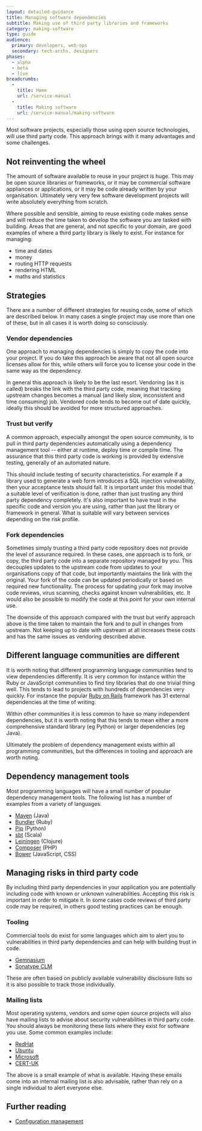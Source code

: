 ```yaml
---
layout: detailed-guidance
title: Managing software dependencies
subtitle: Making use of third party libraries and frameworks
category: making-software
type: guide
audience:
  primary: developers, web-ops
  secondary: tech-archs, designers
phases:
  - alpha
  - beta
  - live
breadcrumbs:
  -
    title: Home
    url: /service-manual
  -
    title: Making software
    url: /service-manual/making-software
---
```


Most software projects, especially those using open source technologies, will
use third party code. This approach brings with it many advantages and some
challenges.

## Not reinventing the wheel

The amount of software available to reuse in your project is huge. This may be open
source libraries or frameworks, or it may be commercial software appliances or
applications, or it may be code already written by your organisation. Ultimately very
very few software development projects will write absolutely everything from scratch.

Where possible and sensible, aiming to reuse existing code makes sense and will
reduce the time taken to develop the software you are tasked with building. Areas
that are general, and not specific to your domain, are good examples of where a
third party library is likely to exist. For instance for managing:

* time and dates
* money
* routing HTTP requests
* rendering HTML
* maths and statistics

## Strategies

There are a number of different strategies for reusing code, some of which are
described below. In many cases a single project may use more than one of these, but
in all cases it is worth doing so consciously.

### Vendor dependencies

One approach to managing dependencies is simply to copy the code into your project.
If you do take this approach be aware that not all open source licenses allow for this,
while others will force you to license your code in the same way as the dependency.

In general this approach is likely to be the last resort. Vendoring (as it is called)
breaks the link with the third party code, meaning that tracking upstream changes becomes
a manual (and likely slow, inconsistent and time consuming) job. Vendored code
tends to become out of date quickly, ideally this should be avoided for more
structured approaches.

### Trust but verify

A common approach, especially amongst the open source community, is to pull in
third party dependencies automatically using a dependency management tool
-- either at runtime, deploy time or compile time. The assurance that this third
party code is working is provided by extensive testing, generally of an automated
nature.

This should include testing of security characteristics. For example if a library
used to generate a web form introduces a SQL injection vulnerability, then your acceptance
tests should fail. It is important under this model that a suitable level of verification
is done, rather than just trusting any third party dependency completely. It's also important
to have trust in the specific code and version you are using, rather than just the library
or framework in general. What is suitable will vary between services depending on the risk
profile.

### Fork dependencies

Sometimes simply trusting a third party code repository does not provide the level
of assurance required. In these cases, one approach is to fork, or copy, the third
party code into a separate repository managed by you. This decouples updates
to the upstream code from updates to your organisations copy of that code, but importantly
maintains the link with the original. Your fork of the code can be updated
periodically or based on required new functionality. The process for updating
your fork may involve code reviews, virus scanning, checks against known vulnerabilities,
etc. It would also be possible to modify the code at this point for your own internal
use.

The downside of this approach compared with the trust but verify approach above is
the time taken to maintain the fork and to pull in changes from upstream. Not
keeping up to date with upstream at all increases these costs and has the same issues
as vendoring described above.

## Different language communities are different

It is worth noting that different programming language communities tend to view
dependencies differently. It is very common for instance within the Ruby or JavaScript
communities to find tiny libraries that do one trivial thing well. This tends to lead
to projects with hundreds of dependencies very quickly. For instance the popular
[Ruby on Rails](http://rubyonrails.org/) framework has 31 external dependencies at
the time of writing.

Within other communities it is less common to have so many independent dependencies,
but it is worth noting that this tends to mean either a more comprehensive
standard library (eg Python) or larger dependencies (eg Java).

Ultimately the problem of dependency management exists within all programming
communities, but the differences in tooling and approach are worth noting.

## Dependency management tools

Most programming languages will have a small number of popular dependency management
tools. The following list has a number of examples from a variety of languages.

* [Maven](http://maven.apache.org/) (Java)
* [Bundler](http://bundler.io/) (Ruby)
* [Pip](https://pypi.python.org/pypi/pip) (Python)
* [sbt](http://www.scala-sbt.org/) (Scala)
* [Leiningen](http://leiningen.org/) (Clojure)
* [Composer](https://getcomposer.org/) (PHP)
* [Bower](http://bower.io/) (JavaScript, CSS)

## Managing risks in third party code

By including third party dependencies in your application you are potentially including
code with known or unknown vulnerabilities. Accepting this risk is important in
order to mitigate it. In some cases code reviews of third party code may be required,
in others good testing practices can be enough.

### Tooling

Commercial tools do exist for some languages which aim to alert you to vulnerabilities
in third party dependencies and can help with building trust in code.

* [Gemnasium](https://gemnasium.com/)
* [Sonatype CLM](http://www.sonatype.com/clm/overview)

These are often based on publicly available vulnerability disclosure lists so it is
also possible to track those individually.

### Mailing lists

Most operating systems, vendors and some open source projects  will also have mailing lists
to advise about security vulnerabilities in third party code. You should always be
monitoring these lists where they exist for software you use. Some common examples include:

* [RedHat](https://access.redhat.com/security/updates/advisory/)
* [Ubuntu](https://lists.ubuntu.com/mailman/listinfo/ubuntu-security-announce)
* [Microsoft](http://technet.microsoft.com/en-us/security/dd252948.aspx)
* [CERT-UK](https://www.cert.gov.uk/register-for-alerts/)

The above is a small example of what is available. Having these emails come into an
internal mailing list is also advisable, rather than rely on a single individual to
alert everyone else.

## Further reading

* [Configuration management](/service-manual/making-software/configuration-management)
